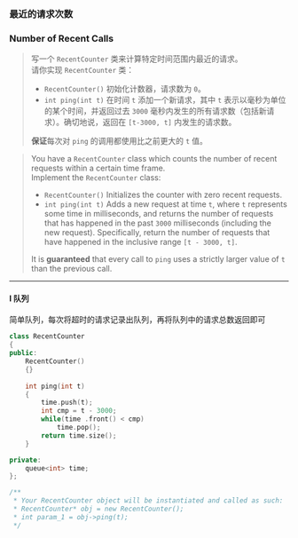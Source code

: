 ### 最近的请求次数
### Number of Recent Calls

> 写一个 `RecentCounter` 类来计算特定时间范围内最近的请求。  
> 请你实现 `RecentCounter` 类：  
> - `RecentCounter()` 初始化计数器，请求数为 `0`。  
> - `int ping(int t)` 在时间 `t` 添加一个新请求，其中 `t` 表示以毫秒为单位的某个时间，并返回过去 `3000` 毫秒内发生的所有请求数（包括新请求）。确切地说，返回在 `[t-3000, t]` 内发生的请求数。  
> 
> **保证**每次对 `ping` 的调用都使用比之前更大的 `t` 值。  

> You have a `RecentCounter` class which counts the number of recent requests within a certain time frame.  
> Implement the `RecentCounter` class:  
> - `RecentCounter()` Initializes the counter with zero recent requests.  
> - `int ping(int t)` Adds a new request at time `t`, where `t` represents some time in milliseconds, and returns the number of requests that has happened in the past `3000` milliseconds (including the new request). Specifically, return the number of requests that have happened in the inclusive range `[t - 3000, t]`.  
> 
> It is **guaranteed** that every call to `ping` uses a strictly larger value of `t` than the previous call.  

----------

#### I 队列

简单队列，每次将超时的请求记录出队列，再将队列中的请求总数返回即可  

```cpp
class RecentCounter 
{
public:
    RecentCounter() 
    {}
    
    int ping(int t) 
    {
        time.push(t);
        int cmp = t - 3000;
        while(time .front() < cmp)
            time.pop();
        return time.size();
    }

private:
    queue<int> time;
};

/**
 * Your RecentCounter object will be instantiated and called as such:
 * RecentCounter* obj = new RecentCounter();
 * int param_1 = obj->ping(t);
 */
```
